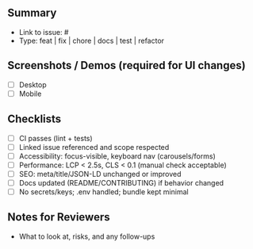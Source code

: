## Summary
- Link to issue: #
- Type: feat | fix | chore | docs | test | refactor

## Screenshots / Demos (required for UI changes)
- [ ] Desktop
- [ ] Mobile

## Checklists
- [ ] CI passes (lint + tests)
- [ ] Linked issue referenced and scope respected
- [ ] Accessibility: focus-visible, keyboard nav (carousels/forms)
- [ ] Performance: LCP < 2.5s, CLS < 0.1 (manual check acceptable)
- [ ] SEO: meta/title/JSON-LD unchanged or improved
- [ ] Docs updated (README/CONTRIBUTING) if behavior changed
- [ ] No secrets/keys; .env handled; bundle kept minimal

## Notes for Reviewers
- What to look at, risks, and any follow-ups
